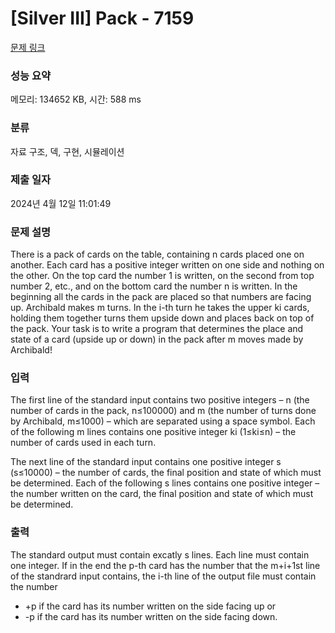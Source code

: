 # [Silver III] Pack - 7159 

[문제 링크](https://www.acmicpc.net/problem/7159) 

### 성능 요약

메모리: 134652 KB, 시간: 588 ms

### 분류

자료 구조, 덱, 구현, 시뮬레이션

### 제출 일자

2024년 4월 12일 11:01:49

### 문제 설명

<p>There is a pack of cards on the table, containing n cards placed one on another. Each card has a positive integer written on one side and nothing on the other. On the top card the number 1 is written, on the second from top number 2, etc., and on the bottom card the number n is written. In the beginning all the cards in the pack are placed so that numbers are facing up. Archibald makes m turns. In the i-th turn he takes the upper ki cards, holding them together turns them upside down and places back on top of the pack. Your task is to write a program that determines the place and state of a card (upside up or down) in the pack after m moves made by Archibald!</p>

### 입력 

 <p>The first line of the standard input contains two positive integers – n (the number of cards in the pack, n≤100000) and m (the number of turns done by Archibald, m≤1000) – which are separated using a space symbol. Each of the following m lines contains one positive integer ki (1≤ki≤n) – the number of cards used in each turn.</p>

<p>The next line of the standard input contains one positive integer s (s≤10000) – the number of cards, the final position and state of which must be determined. Each of the following s lines contains one positive integer – the number written on the card, the final position and state of which must be determined. </p>

### 출력 

 <p>The standard output must contain excatly s lines. Each line must contain one integer. If in the end the p-th card has the number that the m+i+1st line of the standrard input contains, the i-th line of the output file must contain the number</p>

<ul>
	<li>+p if the card has its number written on the side facing up or</li>
	<li>-p if the card has its number written on the side facing down. </li>
</ul>

